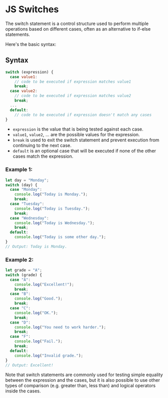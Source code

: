 # JS Switches

The switch statement is a control structure used to perform multiple operations based on different cases, often as an alternative to if-else statements.

Here's the basic syntax:

## Syntax

```javascript
switch (expression) {
  case value1:
    // code to be executed if expression matches value1
    break;
  case value2:
    // code to be executed if expression matches value2
    break;
  ...
  default:
    // code to be executed if expression doesn't match any cases
}
```

- `expression` is the value that is being tested against each case.
- `value1`, `value2`, ... are the possible values for the expression.
- `break` is used to exit the switch statement and prevent execution from continuing to the next case.
- `default` is an optional case that will be executed if none of the other cases match the expression.

### Example 1:

```javascript
let day = "Monday";
switch (day) {
  case "Monday":
    console.log("Today is Monday.");
    break;
  case "Tuesday":
    console.log("Today is Tuesday.");
    break;
  case "Wednesday":
    console.log("Today is Wednesday.");
    break;
  default:
    console.log("Today is some other day.");
}
// Output: Today is Monday.
```

### Example 2:

```javascript
let grade = "A";
switch (grade) {
  case "A":
    console.log("Excellent!");
    break;
  case "B":
    console.log("Good.");
    break;
  case "C":
    console.log("OK.");
    break;
  case "D":
    console.log("You need to work harder.");
    break;
  case "F":
    console.log("Fail.");
    break;
  default:
    console.log("Invalid grade.");
}
// Output: Excellent!
```

Note that switch statements are commonly used for testing simple equality between the expression and the cases, but it is also possible to use other types of comparison (e.g. greater than, less than) and logical operators inside the cases.
